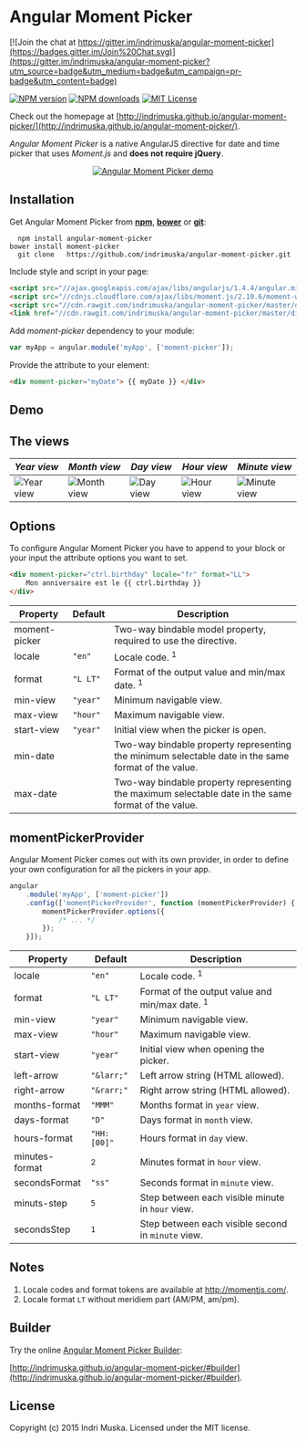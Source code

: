 # Angular Moment Picker

[![Join the chat at https://gitter.im/indrimuska/angular-moment-picker](https://badges.gitter.im/Join%20Chat.svg)](https://gitter.im/indrimuska/angular-moment-picker?utm_source=badge&utm_medium=badge&utm_campaign=pr-badge&utm_content=badge)

[![NPM version](http://img.shields.io/npm/v/angular-moment-picker.svg?style=flat)](https://npmjs.org/package/angular-moment-picker)
[![NPM downloads](http://img.shields.io/npm/dm/angular-moment-picker.svg?style=flat)](https://npmjs.org/package/angular-moment-picker)
[![MIT License](http://img.shields.io/badge/license-MIT-blue.svg?style=flat)](LICENSE)

Check out the homepage at [http://indrimuska.github.io/angular-moment-picker/](http://indrimuska.github.io/angular-moment-picker/).

*Angular Moment Picker* is a native AngularJS directive for date and time picker that uses *Moment.js* and **does not require jQuery**.

<p align="center">
    <a href="http://indrimuska.github.io/angular-moment-picker/">
        <img src="http://indrimuska.github.io/angular-moment-picker/img/angular-moment-picker.gif" alt="Angular Moment Picker demo">
    </a>
</p>

## Installation

Get Angular Moment Picker from [**npm**](https://www.npmjs.com/), [**bower**](http://bower.io/) or [**git**](https://git-scm.com/):
```
  npm install angular-moment-picker
bower install moment-picker
  git clone   https://github.com/indrimuska/angular-moment-picker.git
```

Include style and script in your page:
```html
<script src="//ajax.googleapis.com/ajax/libs/angularjs/1.4.4/angular.min.js"></script>
<script src="//cdnjs.cloudflare.com/ajax/libs/moment.js/2.10.6/moment-with-locales.js"></script>
<script src="//cdn.rawgit.com/indrimuska/angular-moment-picker/master/dist/angular-moment-picker.min.js"></script>
<link href="//cdn.rawgit.com/indrimuska/angular-moment-picker/master/dist/angular-moment-picker.min.css" rel="stylesheet">
```

Add *moment-picker* dependency to your module:
```js
var myApp = angular.module('myApp', ['moment-picker']);
```

Provide the attribute to your element:
```html
<div moment-picker="myDate"> {{ myDate }} </div>
```

## Demo


## The views

*Year view* | *Month view* | *Day view* | *Hour view* | *Minute view*
---|---|---|---|---
![Year view](http://indrimuska.github.io/angular-moment-picker/img/year-view.png) | ![Month view](http://indrimuska.github.io/angular-moment-picker/img/month-view.png) | ![Day view](http://indrimuska.github.io/angular-moment-picker/img/day-view.png) | ![Hour view](http://indrimuska.github.io/angular-moment-picker/img/hour-view.png) | ![Minute view](http://indrimuska.github.io/angular-moment-picker/img/minute-view.png)

## Options

To configure Angular Moment Picker you have to append to your block or your input the attribute options you want to set.

```html
<div moment-picker="ctrl.birthday" locale="fr" format="LL">
    Mon anniversaire est le {{ ctrl.birthday }}
</div>
```

Property | Default | Description
---|---|---
moment-picker | | Two-way bindable model property, required to use the directive.
locale | `"en"` | Locale code. <sup>1</sup>
format | `"L LT"` | Format of the output value and min/max date. <sup>1</sup>
min-view | `"year"` | Minimum navigable view.
max-view | `"hour"` | Maximum navigable view.
start-view | `"year"` | Initial view when the picker is open.
min-date | | Two-way bindable property representing the minimum selectable date in the same format of the value.
max-date | | Two-way bindable property representing the maximum selectable date in the same format of the value.

## momentPickerProvider

Angular Moment Picker comes out with its own provider, in order to define your own configuration for all the pickers in your app.

```javascript
angular
    .module('myApp', ['moment-picker'])
    .config(['momentPickerProvider', function (momentPickerProvider) {
        momentPickerProvider.options({
            /* ... */
        });
    }]);
```

Property | Default | Description
---|---|---
locale | `"en"` | Locale code. <sup>1</sup>
format | `"L LT"` | Format of the output value and min/max date. <sup>1</sup>
min-view | `"year"` | Minimum navigable view.
max-view | `"hour"` | Maximum navigable view.
start-view | `"year"` | Initial view when opening the picker.
left-arrow | `"&larr;"` | Left arrow string (HTML allowed).
right-arrow | `"&rarr;"` | Right arrow string (HTML allowed).
months-format | `"MMM"` | Months format in `year` view.
days-format | `"D"` | Days format in `month` view.
hours-format | `"HH:[00]"` | Hours format in `day` view.
minutes-format | <sup>2</sub> | Minutes format in `hour` view.
secondsFormat | `"ss"` | Seconds format in `minute` view.
minuts-step | `5` | Step between each visible minute in `hour` view.
secondsStep | `1` | Step between each visible second in `minute` view.

## Notes

1. Locale codes and format tokens are available at http://momentjs.com/.
2. Locale format `LT` without meridiem part (AM/PM, am/pm).

## Builder

Try the online [Angular Moment Picker Builder](http://indrimuska.github.io/angular-moment-picker/#builder):

[http://indrimuska.github.io/angular-moment-picker/#builder](http://indrimuska.github.io/angular-moment-picker/#builder).

## License
Copyright (c) 2015 Indri Muska. Licensed under the MIT license.
